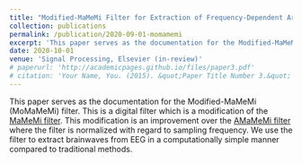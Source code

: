 ```yaml
---
title: "Modified-MaMeMi Filter for Extraction of Frequency-Dependent Artifacts from Electroencephalograms"
collection: publications
permalink: /publication/2020-09-01-momamemi
excerpt: 'This paper serves as the documentation for the Modified-MaMeMi (MoMaMeMi) filter. This is a digital filter which is a modification of the <a href="https://www.sciencedirect.com/science/article/pii/S1746809415001032">MaMeMi filter</a>. This modification is an improvement over the <a href="https://raks0009.github.io/publication/2010-10-01-paper-title-number-2">AMaMeMi filter</a> where the filter is normalized with regard to sampling frequency. We use the filter to extract brainwaves from EEG in a computationally simple manner compared to traditional methods.'
date: 2020-10-01
venue: 'Signal Processing, Elsevier (in-review)'
# paperurl: 'http://academicpages.github.io/files/paper3.pdf' 
# citation: 'Your Name, You. (2015). &quot;Paper Title Number 3.&quot; <i>Journal 1</i>. 1(3).'
---
```

This paper serves as the documentation for the Modified-MaMeMi (MoMaMeMi) filter. This is a digital filter which is a modification of the <a href="https://www.sciencedirect.com/science/article/pii/S1746809415001032">MaMeMi filter</a>. This modification is an improvement over the <a href="https://raks0009.github.io/publication/2010-10-01-paper-title-number-2">AMaMeMi filter</a> where the filter is normalized with regard to sampling frequency. We use the filter to extract brainwaves from EEG in a computationally simple manner compared to traditional methods.




